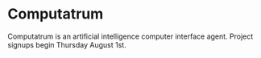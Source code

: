 # Computatrum

Computatrum is an artificial intelligence computer interface agent. Project signups begin Thursday August 1st.
